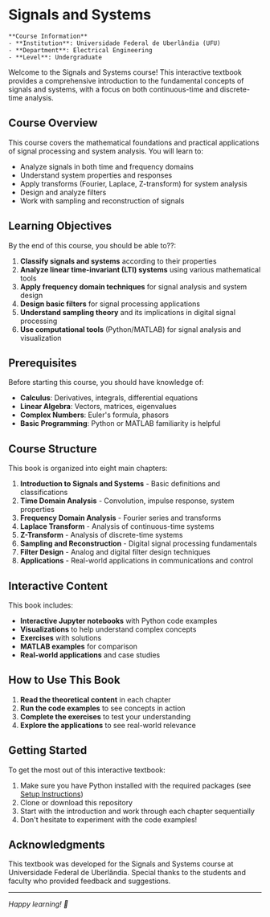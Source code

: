 # Signals and Systems

```{margin}
**Course Information**
- **Institution**: Universidade Federal de Uberlândia (UFU)
- **Department**: Electrical Engineering
- **Level**: Undergraduate
```

Welcome to the Signals and Systems course! This interactive textbook provides a comprehensive introduction to the fundamental concepts of signals and systems, with a focus on both continuous-time and discrete-time analysis.

## Course Overview

This course covers the mathematical foundations and practical applications of signal processing and system analysis. You will learn to:

- Analyze signals in both time and frequency domains
- Understand system properties and responses
- Apply transforms (Fourier, Laplace, Z-transform) for system analysis
- Design and analyze filters
- Work with sampling and reconstruction of signals

## Learning Objectives

By the end of this course, you should be able to??:

1. **Classify signals and systems** according to their properties
2. **Analyze linear time-invariant (LTI) systems** using various mathematical tools
3. **Apply frequency domain techniques** for signal analysis and system design
4. **Design basic filters** for signal processing applications
5. **Understand sampling theory** and its implications in digital signal processing
6. **Use computational tools** (Python/MATLAB) for signal analysis and visualization

## Prerequisites

Before starting this course, you should have knowledge of:

- **Calculus**: Derivatives, integrals, differential equations
- **Linear Algebra**: Vectors, matrices, eigenvalues
- **Complex Numbers**: Euler's formula, phasors
- **Basic Programming**: Python or MATLAB familiarity is helpful

## Course Structure

This book is organized into eight main chapters:

1. **Introduction to Signals and Systems** - Basic definitions and classifications
2. **Time Domain Analysis** - Convolution, impulse response, system properties
3. **Frequency Domain Analysis** - Fourier series and transforms
4. **Laplace Transform** - Analysis of continuous-time systems
5. **Z-Transform** - Analysis of discrete-time systems
6. **Sampling and Reconstruction** - Digital signal processing fundamentals
7. **Filter Design** - Analog and digital filter design techniques
8. **Applications** - Real-world applications in communications and control

## Interactive Content

This book includes:

- **Interactive Jupyter notebooks** with Python code examples
- **Visualizations** to help understand complex concepts
- **Exercises** with solutions
- **MATLAB examples** for comparison
- **Real-world applications** and case studies

## How to Use This Book

1. **Read the theoretical content** in each chapter
2. **Run the code examples** to see concepts in action
3. **Complete the exercises** to test your understanding
4. **Explore the applications** to see real-world relevance

## Getting Started

To get the most out of this interactive textbook:

1. Make sure you have Python installed with the required packages (see [Setup Instructions](setup.md))
2. Clone or download this repository
3. Start with the introduction and work through each chapter sequentially
4. Don't hesitate to experiment with the code examples!

## Acknowledgments

This textbook was developed for the Signals and Systems course at Universidade Federal de Uberlândia. Special thanks to the students and faculty who provided feedback and suggestions.

---

*Happy learning! 🚀*
